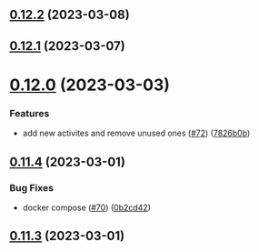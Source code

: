 ## [0.12.2](https://github.com/bcgov/nr-spar-backend/compare/v0.12.1...v0.12.2) (2023-03-08)



## [0.12.1](https://github.com/bcgov/nr-spar-backend/compare/v0.12.0...v0.12.1) (2023-03-07)



# [0.12.0](https://github.com/bcgov/nr-spar-backend/compare/v0.11.4...v0.12.0) (2023-03-03)


### Features

* add new activites and remove unused ones ([#72](https://github.com/bcgov/nr-spar-backend/issues/72)) ([7826b0b](https://github.com/bcgov/nr-spar-backend/commit/7826b0b9acb2cbee4a38068e90339058902c1484))



## [0.11.4](https://github.com/bcgov/nr-spar-backend/compare/v0.11.3...v0.11.4) (2023-03-01)


### Bug Fixes

* docker compose ([#70](https://github.com/bcgov/nr-spar-backend/issues/70)) ([0b2cd42](https://github.com/bcgov/nr-spar-backend/commit/0b2cd4206c08b9935c4460d2364a54104c1b5339))



## [0.11.3](https://github.com/bcgov/nr-spar-backend/compare/v0.11.2...v0.11.3) (2023-03-01)



